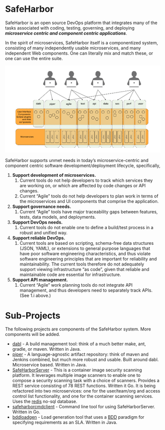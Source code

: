 # SafeHarbor

SafeHarbor is an open source DevOps platform that integrates many of the tasks
associated with coding, testing, governing, and deploying <b><i>microservice centric
and component centric applications</i></b>.

In the spirit of microservices, SafeHarbor itself is a componentized system,
consisting of many independently usable microservices, and many independent
Web components. One can literally mix and match these, or one can use the
entire suite.

![SafeHarbor Integrated View](SafeHarbor_Integrated_View.png "SafeHarbor Integrated View")

SafeHarbor supports unmet needs in today’s microservice-centric and component centric
software development/deployment lifecycle, specifically,

<ol>
<li><b>Support development of microservices.</b>
	<ol>
	<li>Current tools do not help developers to track which services they are
	working on, or which are affected by code changes or API changes.</li>
	<li>Current “Agile” tools do not help developers to plan work in terms of the
	microservices and UI components that comprise the application.</li>
	</ol>
</li>
<li><b>Support governance needs.</b>
	<ol>
	<li>Current “Agile” tools have major traceability gaps between features, tests,
	data models, and deployments.</li>
	</ol>
<li><b>Support DevOps needs.</b>
	<ol>
	<li>Current tools do not enable one to define a build/test process in a robust
	and unified way.</li>
	</ol>
</li>
<li><b>Support reliable DevOps.</b>
	<ol>
	<li>Current tools are based on scripting, schema-free data structures (JSON, YAML),
	or extensions to general purpose languages that have poor software engineering
	characteristics, and thus violate software engineering principles that are
	important for reliability and maintainability. The current tools therefore
	do not adequately support viewing infrastructure “as code”, given that
	reliable and maintainable code are essential for infrastructure.</li>
	</ol>
</li>
<li><b>Support API management.</b>
	<ol>
	<li>Current “Agile” work planning tools do not integrate API management,
	and thus developers need to separately track APIs. (See 1.i above.)</li>
	</ol>
</li>
</ol>

# Sub-Projects

The following projects are components of the SafeHarbor system. More components
will be added.

* [dabl](https://github.com/ScaledMarkets/dabl) - A build management tool: think
	of a much better make, ant, gradle, or maven. Written in Java.
* [piper](https://github.com/ScaledMarkets/piper) - A language-agnostic artifact
	repository: think of maven and Jenkins combined, but much more robust and usable.
	Built around dabl. Microservice based. Written in Java.
* [SafeHarborServer](https://github.com/ScaledMarkets/SafeHarborServer) - This is
	a container image security scanning platform. It leverages multiple image scanners
	to enable one to compose a security scanning task with a choice of scanners.
	Provides a REST service consisting of 78 REST functions. Written it Go.
	It is being refactored into two microservices: one for the user/team/org and
	access control list functionality, and one for the container scanning services.
	Uses the [redis](https://redis.io/) no-sql database.
* [safeharborcmdclient](https://github.com/ScaledMarkets/safeharborcmdclient) - Command
	line tool for using SafeHarborServer. Written in Go.
* [bddloadgen](https://github.com/ScaledMarkets/bddloadgen) - Load generation
	tool that uses a [BDD](https://www.agilealliance.org/glossary/bdd/) paradigm
	for specifying requirements as an SLA. Written in Java.

